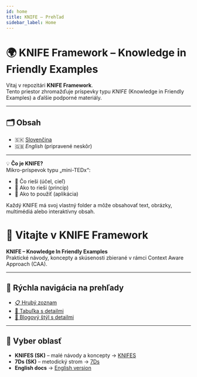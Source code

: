 ```yaml
---
id: home
title: KNIFE – Prehľad
sidebar_label: Home
---
```


# 🌍 KNIFE Framework – Knowledge in Friendly Examples

Vitaj v repozitári **KNIFE Framework**.  
Tento priestor zhromažďuje príspevky typu *KNIFE* (Knowledge in Friendly Examples) a ďalšie podporné materiály.

---

## 🗂 Obsah
- 🇸🇰 [Slovenčina](./sk/index.md)
- 🇬🇧 *English* (pripravené neskôr)

---

💡 **Čo je KNIFE?**  
Mikro-príspevok typu „mini-TEDx“:  
- 🎯 Čo rieši (účel, cieľ)  
- 🧩 Ako to rieši (princíp)  
- 🧪 Ako to použiť (aplikácia)  

Každý KNIFE má svoj vlastný folder a môže obsahovať text, obrázky, multimédiá alebo interaktívny obsah.
# 👋 Vitajte v KNIFE Framework

**KNIFE – Knowledge In Friendly Examples**  
Praktické návody, koncepty a skúsenosti zbierané v rámci Context Aware Approach (CAA).

---

## 🔗 Rýchla navigácia na prehľady

- [📋 Hrubý zoznam](./sk/KNIFES/KNIFEsOverview.md)
- [📑 Tabuľka s detailmi](./sk/KNIFES/KNIFE_Overview_List.md)
- [📘 Blogový štýl s detailmi](./sk/KNIFES/KNIFE_Overview_Details.md)

---

## 🌳 Vyber oblasť

- **KNIFES (SK)** – malé návody a koncepty → [KNIFES](./KNIFES/)
- **7Ds (SK)** – metodický strom → [7Ds](./7Ds/)
- **English docs** → [English version](/en/)